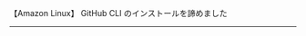 【Amazon Linux】 GitHub CLI のインストールを諦めました

_______________________________________________________________________________

